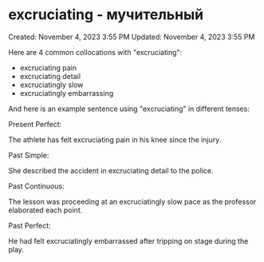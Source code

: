 # excruciating - мучительный

Created: November 4, 2023 3:55 PM
Updated: November 4, 2023 3:55 PM

Here are 4 common collocations with "excruciating":

- excruciating pain
- excruciating detail
- excruciatingly slow
- excruciatingly embarrassing

And here is an example sentence using "excruciating" in different tenses:

Present Perfect:

The athlete has felt excruciating pain in his knee since the injury.

Past Simple:

She described the accident in excruciating detail to the police.

Past Continuous:

The lesson was proceeding at an excruciatingly slow pace as the professor elaborated each point.

Past Perfect:

He had felt excruciatingly embarrassed after tripping on stage during the play.